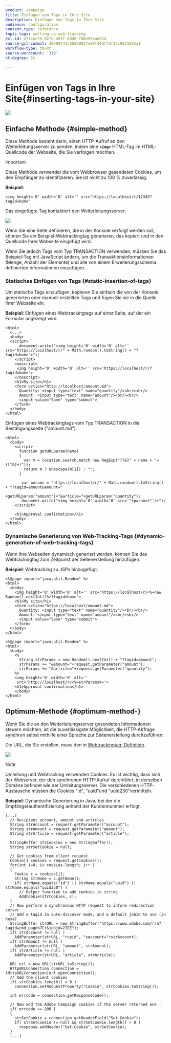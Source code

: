 ```yaml
---
product: campaign
title: Einfügen von Tags in Ihre Site
description: Einfügen von Tags in Ihre Site
audience: configuration
content-type: reference
topic-tags: setting-up-web-tracking
exl-id: e7fcec75-82fe-45ff-8d45-7d6e95baeb14
source-git-commit: 20509f44c5b8e0827a09f44dffdf2ec9d11652a1
workflow-type: tm+mt
source-wordcount: '319'
ht-degree: 5%

---
```


# Einfügen von Tags in Ihre Site{#inserting-tags-in-your-site}

![](../../assets/v7-only.svg)

## Einfache Methode {#simple-method}

Diese Methode besteht darin, einen HTTP-Aufruf an den Weiterleitungsserver zu senden, indem eine **`<img>`** HTML-Tag im HTML-Quellcode der Webseite, die Sie verfolgen möchten.

>[!IMPORTANT]
>
>Diese Methode verwendet die vom Webbrowser gesendeten Cookies, um den Empfänger zu identifizieren. Sie ist nicht zu 100 % zuverlässig.

**Beispiel**:

```
<img height='0' width='0' alt='' src='https://localhost/r/12343?tagid=home'
```

Das eingefügte Tag kontaktiert den Weiterleitungsserver.

![](assets/d_ncs_integration_webtracking_structure2.png)

Wenn Sie eine Seite definieren, die in der Konsole verfolgt werden soll, können Sie ein Beispiel-Webtrackingtag generieren, das kopiert und in den Quellcode Ihrer Webseite eingefügt wird.

Wenn Sie jedoch Tags vom Typ TRANSACTION verwenden, müssen Sie das Beispiel-Tag mit JavaScript ändern, um die Transaktionsinformationen (Menge, Anzahl der Elemente) und alle von einem Erweiterungsschema definierten Informationen einzufügen.

### Statisches Einfügen von Tags {#static-insertion-of-tags}

Um statische Tags einzufügen, kopieren Sie einfach die von der Konsole generierten oder manuell erstellten Tags und fügen Sie sie in die Quelle Ihrer Webseite ein.

**Beispiel**: Einfügen eines Webtrackingtags auf einer Seite, auf der ein Formular angezeigt wird.

```
<html>
  <...>
  <body>
  <script>
      document.write("<img height='0' width='0' alt='' src='https://localhost/r/" + Math.random().toString() + "?tagid=home'>");
    </script>
    <noscript>
     <img height='0' width='0' alt='' src='https://localhost/r/?tagid=home'>
    </noscript>
    <h1>My site</h1>
    <form action="http://localhost/amount.md">
      Quantity: <input type="text" name="quantity"/><br/><br/>
      Amount: <input type="text" name="amount"/><br/><br/>
      <input value="Save" type="submit">
    </form>
  </body>
</html>
```

Einfügen eines Webtrackingtags vom Typ TRANSACTION in die Bestätigungsseite (&quot;amount.md&quot;).

```
<html>
  <body>
    <script>
      function getURLparam(name) 
      {
        var m = location.search.match new RegExp("[?&]" + name + "=([^&]+)"));
        return m ? unescape(m[1]) : "";
      }
 
       var params = "https://localhost/r/" + Math.random().toString() + "?tagid=amount&amount="
                      +getURLparam("amount")+"&article="+getURLparam("quantity");
       document.write("<img height='0' width='0' src='"+params+"'/>");
    </script>

    <h1>Approval confirmation</h1>
  </body>
</html>
```

### Dynamische Generierung von Web-Tracking-Tags {#dynamic-generation-of-web-tracking-tags}

Wenn Ihre Webseiten dynamisch generiert werden, können Sie das Webtrackingtag zum Zeitpunkt der Seitenerstellung hinzufügen.

**Beispiel**: Webtracking zu JSPs hinzugefügt.

```
<%@page import="java.util.Random" %>
<html>
  <body>
    <img height='0' width='0' alt='' src='https://localhost/r/<%=new Random().nextInt()%>?tagid=home'>
    <h1>My site</h1>
    <form action="https://localhost/amount.md">
      Quantity: <input type="text" name="quantity"/><br/><br/>
      Amount: <input type="text" name="amount"/><br/><br/>
      <input value="Save" type="submit">
    </form>
  </body>
</html>
```

```
<%@page import="java.util.Random" %>
<html>
  <body>
    <%  
      String strParams = new Random().nextInt() + "?tagid=amount";
      strParams += "&amount="+request.getParameter("amount");
      strParams += "&article="+request.getParameter("quantity");
    %>
    <img height='0' width='0' alt=''
     src='http://localhost/r/<%=strParams%>'>
    <h1>Approval confirmation</h1>
    </body>
</html>
```

## Optimum-Methode {#optimum-method-}

Wenn Sie die an den Weiterleitungsserver gesendeten Informationen steuern möchten, ist die zuverlässigste Möglichkeit, die HTTP-Abfrage synchron selbst mithilfe einer Sprache zur Seitenerstellung durchzuführen.

Die URL, die Sie erstellen, muss den in [Webtrackingtag: Definition](../../configuration/using/web-tracking-tag--definition.md).

![](assets/d_ncs_integration_webtracking_structure3.png)

>[!NOTE]
>
>Umleitung und Webtracking verwenden Cookies. Es ist wichtig, dass sich der Webserver, der den synchronen HTTP-Aufruf durchführt, in derselben Domäne befindet wie der Umleitungsserver. Die verschiedenen HTTP-Austausche müssen die Cookies &quot;id&quot;, &quot;uuid&quot;und &quot;uuid230&quot;vermitteln.

**Beispiel**: Dynamische Generierung in Java, bei der die Empfängerauthentifizierung anhand der Kundennummer erfolgt.

```
[...]
  // Recipient account, amount and articles
  String strAccount = request.getParameter("account");
  String strAmount = request.getParameter("amount");
  String strArticle = request.getParameter("article");

  StringBuffer strCookies = new StringBuffer();
  String strSetCookie = null;

  // Get cookies from client request
  Cookie[] cookies = request.getCookies();
  for(int i=0; i< cookies.length; i++ )
  {
    Cookie c = cookies[i];
    String strName = c.getName();
    if( strName.equals("id") || strName.equals("uuid") || strName.equals("uuid230") )
      // Helper function to add cookies in string
      AddCookie(strCookies, c);
  }
  // Now perform a synchronous HTTP request to inform redirection server
  // Add a tagid in auto-discover mode, and a default jobId to use (in hexa)
  StringBuffer strURL = new StringBuffer("https://www.adobe.com/r/a?tagid=cmd_page%7Ct&jobid=27EE");
  if( strAccount != null )
    AddParameter(strURL, "rcpid", "saccount="+strAccount);
  if( strAmount != null )
    AddParameter(strURL, "amount", strAmount);
  if( strArticle != null )
    AddParameter(strURL, "article", strArticle);
  
  URL url = new URL(strURL.toString());
  HttpURLConnection connection = (HttpURLConnection)url.openConnection();
  // Add the client cookies
  if( strCookies.length() > 0 )
    connection.setRequestProperty("Cookie", strCookies.toString());

  int errcode = connection.getResponseCode();

  // Now add the Adobe Campaign cookies if the server returned one :
  if( errcode == 200 )
  {
    strSetCookie = connection.getHeaderField("Set-Cookie");
    if( strSetCookie != null && strSetCookie.length() > 0 )
      response.addHeader("Set-Cookie", strSetCookie);
  }
  [...]
```
